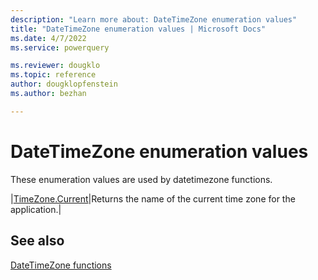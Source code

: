 ```yaml
---
description: "Learn more about: DateTimeZone enumeration values"
title: "DateTimeZone enumeration values | Microsoft Docs"
ms.date: 4/7/2022
ms.service: powerquery

ms.reviewer: dougklo
ms.topic: reference
author: dougklopfenstein
ms.author: bezhan

---
```

# DateTimeZone enumeration values

These enumeration values are used by datetimezone functions.
  
|[TimeZone.Current](timezone-current.md)|Returns the name of the current time zone for the application.|

## See also

[DateTimeZone functions](datetimezone-functions.md)
